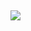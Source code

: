 ## 
![](https://encrypted-tbn0.gstatic.com/images?q=tbn:ANd9GcRQ231dPMHIfvl0XqRGo986AGJM6SlhOtcD7Q&s)
